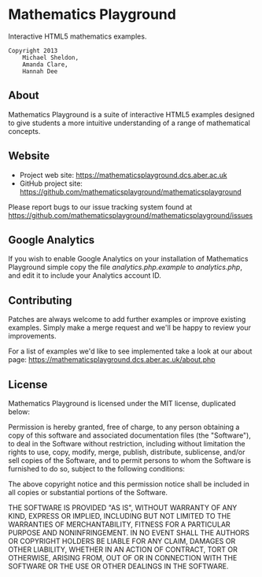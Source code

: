Mathematics Playground
======================

Interactive HTML5 mathematics examples.

    Copyright 2013
        Michael Sheldon,
        Amanda Clare,
        Hannah Dee

About
-----

Mathematics Playground is a suite of interactive HTML5 examples designed
to give students a more intuitive understanding of a range of 
mathematical concepts.

Website
-------

* Project web site: https://mathematicsplayground.dcs.aber.ac.uk
* GitHub project site: https://github.com/mathematicsplayground/mathematicsplayground

Please report bugs to our issue tracking system found at
https://github.com/mathematicsplayground/mathematicsplayground/issues

Google Analytics
----------------

If you wish to enable Google Analytics on your installation of Mathematics
Playground simple copy the file *analytics.php.example* to *analytics.php*,
and edit it to include your Analytics account ID.

Contributing
------------

Patches are always welcome to add further examples or improve existing
examples. Simply make a merge request and we'll be happy to review your
improvements.

For a list of examples we'd like to see implemented take a look at our
about page: https://mathematicsplayground.dcs.aber.ac.uk/about.php

License
-------

Mathematics Playground is licensed under the MIT license, duplicated below:

 Permission is hereby granted, free of charge, to any person obtaining a copy
 of this software and associated documentation files (the "Software"), to deal
 in the Software without restriction, including without limitation the rights
 to use, copy, modify, merge, publish, distribute, sublicense, and/or sell
 copies of the Software, and to permit persons to whom the Software is
 furnished to do so, subject to the following conditions:
 
 The above copyright notice and this permission notice shall be included in all
 copies or substantial portions of the Software.
 
 THE SOFTWARE IS PROVIDED "AS IS", WITHOUT WARRANTY OF ANY KIND, EXPRESS OR
 IMPLIED, INCLUDING BUT NOT LIMITED TO THE WARRANTIES OF MERCHANTABILITY,
 FITNESS FOR A PARTICULAR PURPOSE AND NONINFRINGEMENT. IN NO EVENT SHALL THE
 AUTHORS OR COPYRIGHT HOLDERS BE LIABLE FOR ANY CLAIM, DAMAGES OR OTHER
 LIABILITY, WHETHER IN AN ACTION OF CONTRACT, TORT OR OTHERWISE, ARISING FROM,
 OUT OF OR IN CONNECTION WITH THE SOFTWARE OR THE USE OR OTHER DEALINGS IN THE
 SOFTWARE.

